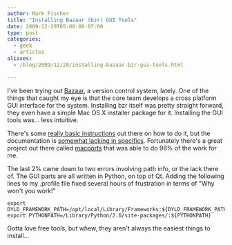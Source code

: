 ```yaml
---
author: Mark Fischer
title: "Installing Bazaar (bzr) GUI Tools"
date: 2009-12-29T05:00:00-07:00
type: post
categories:
  - geek
  - articles
aliases:
  - /blog/2009/12/28/installing-bazaar-bzr-gui-tools.html

---
```


I've been trying out [Bazaar][1], a version control system, lately. One of the things that caught my eye is that the core team develops a cross platform GUI interface for the system. Installing bzr itself was pretty straight forward, they even have a simple Mac OS X installer package for it. Installing the GUI tools was&#8230; less intuitive.

[1]: http://bazaar.canonical.com

There's some [really basic instructions][2] out there on how to do it, but the documentation is [somewhat lacking in specifics][3]. Fortunately there's a great project out there called [macports][4] that was able to do 98% of the work for me.

[2]: https://answers.launchpad.net/qbzr/+question/10213
[3]: http://doc.bazaar.canonical.com/explorer/en/tutorials/foss-contribute.html
[4]: http://wiki.bazaar.canonical.com/MacPorts

<!--more-->

The last 2% came down to two errors involving path info, or the lack there of. The GUI parts are all written in Python, on top of Qt. Adding the following lines to my .profile file fixed several hours of frustration in terms of "Why won't you work!"

    export DYLD_FRAMEWORK_PATH=/opt/local/Library/Frameworks:${DYLD_FRAMEWORK_PATH} 
    export PYTHONPATH=/Library/Python/2.6/site-packages/:${PYTHONPATH}


Gotta love free tools, but whew, they aren't always the easiest things to install...

